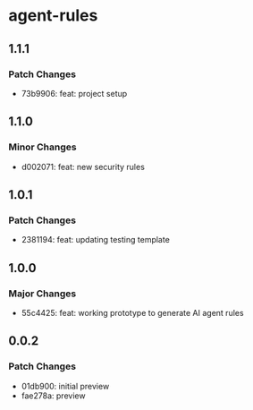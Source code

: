 # agent-rules

## 1.1.1

### Patch Changes

- 73b9906: feat: project setup

## 1.1.0

### Minor Changes

- d002071: feat: new security rules

## 1.0.1

### Patch Changes

- 2381194: feat: updating testing template

## 1.0.0

### Major Changes

- 55c4425: feat: working prototype to generate AI agent rules

## 0.0.2

### Patch Changes

- 01db900: initial preview
- fae278a: preview
